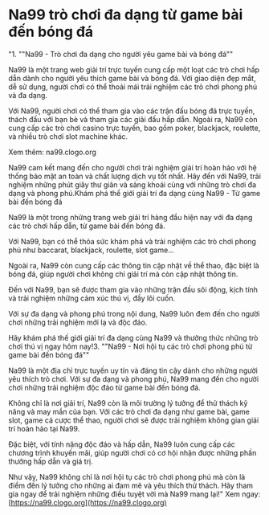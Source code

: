 # Na99 trò chơi đa dạng từ game bài đến bóng đá
"1. ""Na99 - Trò chơi đa dạng cho người yêu game bài và bóng đá""

Na99 là một trang web giải trí trực tuyến cung cấp một loạt các trò chơi hấp dẫn dành cho người yêu thích game bài và bóng đá. Với giao diện đẹp mắt, dễ sử dụng, người chơi có thể thoải mái trải nghiệm các trò chơi phong phú và đa dạng.

Với Na99, người chơi có thể tham gia vào các trận đấu bóng đá trực tuyến, thách đấu với bạn bè và tham gia các giải đấu hấp dẫn. Ngoài ra, Na99 còn cung cấp các trò chơi casino trực tuyến, bao gồm poker, blackjack, roulette, và nhiều trò chơi slot machine khác.

Xem thêm: na99.clogo.org

Na99 cam kết mang đến cho người chơi trải nghiệm giải trí hoàn hảo với hệ thống bảo mật an toàn và chất lượng dịch vụ tốt nhất. Hãy đến với Na99, trải nghiệm những phút giây thư giãn và sảng khoái cùng với những trò chơi đa dạng và phong phú.Khám phá thế giới giải trí đa dạng cùng Na99 - Từ game bài đến bóng đá

Na99 là một trong những trang web giải trí hàng đầu hiện nay với đa dạng các trò chơi hấp dẫn, từ game bài đến bóng đá. 

Với Na99, bạn có thể thỏa sức khám phá và trải nghiệm các trò chơi phong phú như baccarat, blackjack, roulette, slot game... 

Ngoài ra, Na99 còn cung cấp các thông tin cập nhật về thể thao, đặc biệt là bóng đá, giúp người chơi không chỉ giải trí mà còn cập nhật thông tin.

Đến với Na99, bạn sẽ được tham gia vào những trận đấu sôi động, kịch tính và trải nghiệm những cảm xúc thú vị, đầy lôi cuốn.

Với sự đa dạng và phong phú trong nội dung, Na99 luôn đem đến cho người chơi những trải nghiệm mới lạ và độc đáo.

Hãy khám phá thế giới giải trí đa dạng cùng Na99 và thưởng thức những trò chơi thú vị ngay hôm nay!3. ""Na99 - Nơi hội tụ các trò chơi phong phú từ game bài đến bóng đá""

Na99 là một địa chỉ trực tuyến uy tín và đáng tin cậy dành cho những người yêu thích trò chơi. Với sự đa dạng và phong phú, Na99 mang đến cho người chơi những trải nghiệm độc đáo từ game bài đến bóng đá.

Không chỉ là nơi giải trí, Na99 còn là môi trường lý tưởng để thử thách kỹ năng và may mắn của bạn. Với các trò chơi đa dạng như game bài, game slot, game cá cược thể thao, người chơi sẽ được trải nghiệm không gian giải trí hoàn hảo tại Na99.

Đặc biệt, với tính năng độc đáo và hấp dẫn, Na99 luôn cung cấp các chương trình khuyến mãi, giúp người chơi có cơ hội nhận được những phần thưởng hấp dẫn và giá trị.

Như vậy, Na99 không chỉ là nơi hội tụ các trò chơi phong phú mà còn là điểm đến lý tưởng cho những ai đam mê và yêu thích thử thách. Hãy tham gia ngay để trải nghiệm những điều tuyệt vời mà Na99 mang lại!"
Xem ngay: [https://na99.clogo.org](https://na99.clogo.org)
